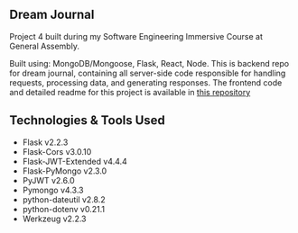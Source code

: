 ## Dream Journal
Project 4 built during my Software Engineering Immersive Course at General Assembly.

Built using: MongoDB/Mongoose, Flask, React, Node. This is backend repo for dream journal, containing all server-side code responsible for handling requests, processing data, and generating responses. The frontend code and detailed readme for this project is available in [this repository](https://github.com/adelyntay/dream-tracker-frontend)


## Technologies & Tools Used
- Flask v2.2.3
- Flask-Cors v3.0.10
- Flask-JWT-Extended v4.4.4
- Flask-PyMongo v2.3.0
- PyJWT v2.6.0
- Pymongo v4.3.3
- python-dateutil v2.8.2
- python-dotenv v0.21.1
- Werkzeug v2.2.3
